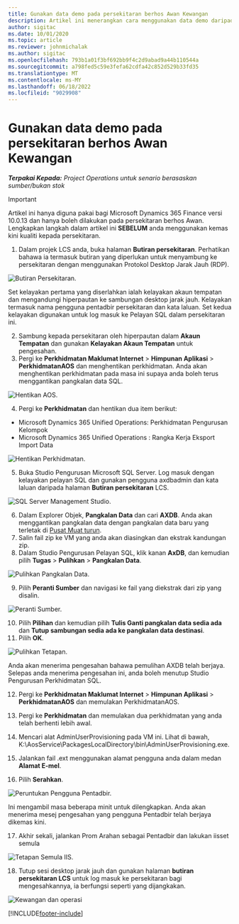 ```yaml
---
title: Gunakan data demo pada persekitaran berhos Awan Kewangan
description: Artikel ini menerangkan cara menggunakan data demo daripada Project Operations kepada persekitaran Berhos Awan Dynamics 365 Finance.
author: sigitac
ms.date: 10/01/2020
ms.topic: article
ms.reviewer: johnmichalak
ms.author: sigitac
ms.openlocfilehash: 793b1a01f3bf692bb9f4c2d9abad9a44b110544a
ms.sourcegitcommit: a798fed5c59e3fefa62cdfa42c852d529b33fd35
ms.translationtype: MT
ms.contentlocale: ms-MY
ms.lasthandoff: 06/18/2022
ms.locfileid: "9029908"
---
```

# <a name="apply-demo-data-to-a-finance-cloud-hosted-environment"></a>Gunakan data demo pada persekitaran berhos Awan Kewangan

_**Terpakai Kepada:** Project Operations untuk senario berasaskan sumber/bukan stok_

> [!IMPORTANT]
> Artikel ini hanya diguna pakai bagi Microsoft Dynamics 365 Finance versi 10.0.13 dan hanya boleh dilakukan pada persekitaran berhos Awan. Lengkapkan langkah dalam artikel ini **SEBELUM** anda menggunakan kemas kini kualiti kepada persekitaran.

1. Dalam projek LCS anda, buka halaman **Butiran persekitaran**. Perhatikan bahawa ia termasuk butiran yang diperlukan untuk menyambung ke persekitaran dengan menggunakan Protokol Desktop Jarak Jauh (RDP).

![Butiran Persekitaran.](./media/1EnvironmentDetails.png)

Set kelayakan pertama yang diserlahkan ialah kelayakan akaun tempatan dan mengandungi hiperpautan ke sambungan desktop jarak jauh. Kelayakan termasuk nama pengguna pentadbir persekitaran dan kata laluan. Set kedua kelayakan digunakan untuk log masuk ke Pelayan SQL dalam persekitaran ini.

2. Sambung kepada persekitaran oleh hiperpautan dalam **Akaun Tempatan** dan gunakan **Kelayakan Akaun Tempatan** untuk pengesahan.
3. Pergi ke **Perkhidmatan Maklumat Internet** > **Himpunan Aplikasi** > **PerkhidmatanAOS** dan menghentikan perkhidmatan. Anda akan menghentikan perkhidmatan pada masa ini supaya anda boleh terus menggantikan pangkalan data SQL.

![Hentikan AOS.](./media/2StopAOS.png)

4. Pergi ke **Perkhidmatan** dan hentikan dua item berikut:

- Microsoft Dynamics 365 Unified Operations: Perkhidmatan Pengurusan Kelompok
- Microsoft Dynamics 365 Unified Operations : Rangka Kerja Eksport Import Data

![Hentikan Perkhidmatan.](./media/3StopServices.png)

5. Buka Studio Pengurusan Microsoft SQL Server. Log masuk dengan kelayakan pelayan SQL dan gunakan pengguna axdbadmin dan kata laluan daripada halaman **Butiran persekitaran** LCS.

![SQL Server Management Studio.](./media/4SSMS.png)

6. Dalam Explorer Objek, **Pangkalan Data** dan cari **AXDB**. Anda akan menggantikan pangkalan data dengan pangkalan data baru yang terletak di [Pusat Muat turun](https://download.microsoft.com/download/1/a/3/1a314bd2-b082-4a87-abdc-1ba26c92b63d/ProjOpsDemoDataFOGARelease.zip). 
7. Salin fail zip ke VM yang anda akan diasingkan dan ekstrak kandungan zip.
8. Dalam Studio Pengurusan Pelayan SQL, klik kanan **AxDB**, dan kemudian pilih **Tugas** > **Pulihkan** > **Pangkalan Data**.

![Pulihkan Pangkalan Data.](./media/5RestoreDatabase.png)

9. Pilih **Peranti Sumber** dan navigasi ke fail yang diekstrak dari zip yang disalin.

![Peranti Sumber.](./media/6SourceDevice.png)

10. Pilih **Pilihan** dan kemudian pilih **Tulis Ganti pangkalan data sedia ada** dan **Tutup sambungan sedia ada ke pangkalan data destinasi**. 
11. Pilih **OK**.

![Pulihkan Tetapan.](./media/7RestoreSetting.png)

Anda akan menerima pengesahan bahawa pemulihan AXDB telah berjaya. Selepas anda menerima pengesahan ini, anda boleh menutup Studio Pengurusan Perkhidmatan SQL.

12. Pergi ke **Perkhidmatan Maklumat Internet** > **Himpunan Aplikasi** > **PerkhidmatanAOS** dan memulakan PerkhidmatanAOS.
13. Pergi ke **Perkhidmatan** dan memulakan dua perkhidmatan yang anda telah berhenti lebih awal.

14. Mencari alat AdminUserProvisioning pada VM ini. Lihat di bawah, K:\AosService\PackagesLocalDirectory\bin\AdminUserProvisioning.exe.
15. Jalankan fail .ext menggunakan alamat pengguna anda dalam medan **Alamat E-mel**. 
16. Pilih **Serahkan**.

![Peruntukan Pengguna Pentadbir.](./media/8AdminUserProvisioning.png)

Ini mengambil masa beberapa minit untuk dilengkapkan. Anda akan menerima mesej pengesahan yang pengguna Pentadbir telah berjaya dikemas kini.

17. Akhir sekali, jalankan Prom Arahan sebagai Pentadbir dan lakukan iisset semula

![Tetapan Semula IIS.](./media/9IISReset.png)

18. Tutup sesi desktop jarak jauh dan gunakan halaman **butiran persekitaran LCS** untuk log masuk ke persekitaran bagi mengesahkannya, ia berfungsi seperti yang dijangkakan.

![Kewangan dan operasi](./media/10FinanceAndOperations.png)


[!INCLUDE[footer-include](../includes/footer-banner.md)]